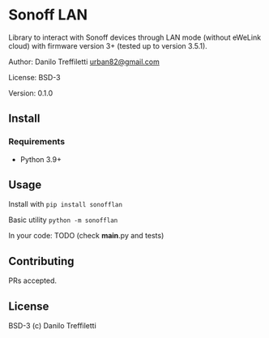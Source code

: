 # Sonoff LAN

Library to interact with Sonoff devices through LAN mode (without eWeLink cloud) with firmware
version 3+ (tested up to version 3.5.1).

Author: Danilo Treffiletti <urban82@gmail.com>

License: BSD-3

Version: 0.1.0

## Install

### Requirements
* Python 3.9+

## Usage
Install with
```pip install sonofflan```

Basic utility
```python -m sonofflan```

In your code:
TODO (check __main__.py and tests)

## Contributing

PRs accepted.

## License

BSD-3 (c) Danilo Treffiletti
